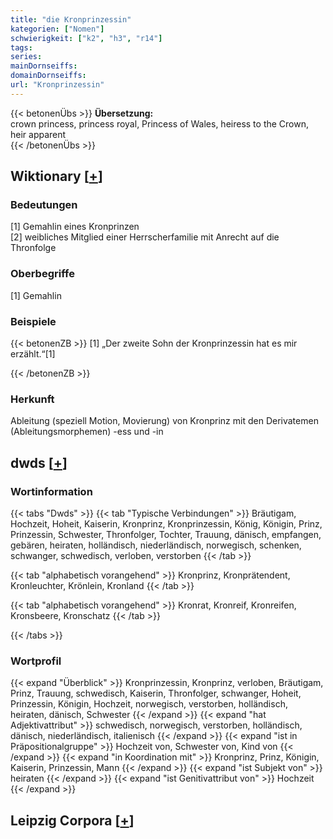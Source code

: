 ```yaml
---
title: "die Kronprinzessin"
kategorien: ["Nomen"]
schwierigkeit: ["k2", "h3", "r14"]
tags:
series:
mainDornseiffs:
domainDornseiffs:
url: "Kronprinzessin"
---
```


{{< betonenÜbs >}}
**Übersetzung:**  
crown princess, princess royal, Princess of Wales, heiress to the Crown, heir apparent  
{{< /betonenÜbs >}}

## Wiktionary [[+](https://de.wiktionary.org/wiki/Kronprinzessin)]

### Bedeutungen
[1] Gemahlin eines Kronprinzen  
[2] weibliches Mitglied einer Herrscherfamilie mit Anrecht auf die Thronfolge  

### Oberbegriffe
[1] Gemahlin  

### Beispiele
{{< betonenZB >}}
[1] „Der zweite Sohn der Kronprinzessin hat es mir erzählt.“[1]  

{{< /betonenZB >}}
### Herkunft
Ableitung (speziell Motion, Movierung) von Kronprinz mit den Derivatemen (Ableitungsmorphemen) -ess und -in  



## dwds [[+](https://www.dwds.de/wb/Kronprinzessin)]

### Wortinformation
{{< tabs "Dwds" >}}
{{< tab "Typische Verbindungen" >}}
Bräutigam, Hochzeit, Hoheit, Kaiserin, Kronprinz, Kronprinzessin, König, Königin, Prinz, Prinzessin, Schwester, Thronfolger, Tochter, Trauung, dänisch, empfangen, gebären, heiraten, holländisch, niederländisch, norwegisch, schenken, schwanger, schwedisch, verloben, verstorben
{{< /tab >}}

{{< tab "alphabetisch vorangehend" >}}
Kronprinz, Kronprätendent, Kronleuchter, Krönlein, Kronland
{{< /tab >}}

{{< tab "alphabetisch vorangehend" >}}
Kronrat, Kronreif, Kronreifen, Kronsbeere, Kronschatz
{{< /tab >}}

{{< /tabs >}}

### Wortprofil
{{< expand "Überblick" >}} Kronprinzessin, Kronprinz, verloben, Bräutigam, Prinz, Trauung, schwedisch, Kaiserin, Thronfolger, schwanger, Hoheit, Prinzessin, Königin, Hochzeit, norwegisch, verstorben, holländisch, heiraten, dänisch, Schwester {{< /expand >}}
{{< expand "hat Adjektivattribut" >}} schwedisch, norwegisch, verstorben, holländisch, dänisch, niederländisch, italienisch {{< /expand >}}
{{< expand "ist in Präpositionalgruppe" >}} Hochzeit von, Schwester von, Kind von {{< /expand >}}
{{< expand "in Koordination mit" >}} Kronprinz, Prinz, Königin, Kaiserin, Prinzessin, Mann {{< /expand >}}
{{< expand "ist Subjekt von" >}} heiraten {{< /expand >}}
{{< expand "ist Genitivattribut von" >}} Hochzeit {{< /expand >}}

## Leipzig Corpora [[+](https://corpora.uni-leipzig.de/en/res?word=Kronprinzessin&corpusId=deu_newscrawl-public_2018)]

